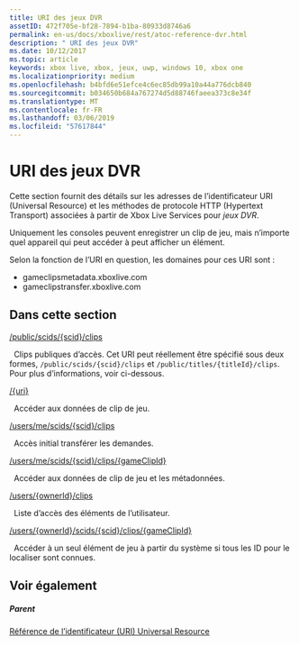 ```yaml
---
title: URI des jeux DVR
assetID: 472f705e-bf28-7894-b1ba-80933d8746a6
permalink: en-us/docs/xboxlive/rest/atoc-reference-dvr.html
description: " URI des jeux DVR"
ms.date: 10/12/2017
ms.topic: article
keywords: xbox live, xbox, jeux, uwp, windows 10, xbox one
ms.localizationpriority: medium
ms.openlocfilehash: b4bfd6e51efce4c6ec85db99a10a44a776dcb840
ms.sourcegitcommit: b034650b684a767274d5d88746faeea373c8e34f
ms.translationtype: MT
ms.contentlocale: fr-FR
ms.lasthandoff: 03/06/2019
ms.locfileid: "57617844"
---
```

# <a name="game-dvr-uris"></a>URI des jeux DVR
 
Cette section fournit des détails sur les adresses de l’identificateur URI (Universal Resource) et les méthodes de protocole HTTP (Hypertext Transport) associées à partir de Xbox Live Services pour *jeux DVR*.
 
Uniquement les consoles peuvent enregistrer un clip de jeu, mais n’importe quel appareil qui peut accéder à peut afficher un élément.
 
Selon la fonction de l’URI en question, les domaines pour ces URI sont :
 
   *  gameclipsmetadata.xboxlive.com 
   *  gameclipstransfer.xboxlive.com 
  
<a id="ID4EZB"></a>

 
## <a name="in-this-section"></a>Dans cette section

[/public/scids/{scid}/clips](uri-publicscidclips.md)

&nbsp;&nbsp;Clips publiques d’accès. Cet URI peut réellement être spécifié sous deux formes, `/public/scids/{scid}/clips` et `/public/titles/{titleId}/clips`. Pour plus d’informations, voir ci-dessous.

[/{uri}](uri-uri.md)

&nbsp;&nbsp;Accéder aux données de clip de jeu.

[/users/me/scids/{scid}/clips](uri-usersmescidclips.md)

&nbsp;&nbsp;Accès initial transférer les demandes.

[/users/me/scids/{scid}/clips/{gameClipId}](uri-usersmescidclipsgameclipid.md)

&nbsp;&nbsp;Accéder aux données de clip de jeu et les métadonnées.

[/users/{ownerId}/clips](uri-usersowneridclips.md)

&nbsp;&nbsp;Liste d’accès des éléments de l’utilisateur.

[/users/{ownerId}/scids/{scid}/clips/{gameClipId}](uri-usersowneridscidclipsgameclipid.md)

&nbsp;&nbsp;Accéder à un seul élément de jeu à partir du système si tous les ID pour le localiser sont connues.
 
<a id="ID4EOC"></a>

 
## <a name="see-also"></a>Voir également
 
<a id="ID4EQC"></a>

 
##### <a name="parent"></a>Parent 

[Référence de l’identificateur (URI) Universal Resource](../atoc-xboxlivews-reference-uris.md)

   